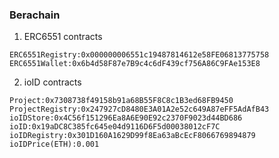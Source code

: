 ### Berachain

1. ERC6551 contracts

```
ERC6551Registry:0x000000006551c19487814612e58FE06813775758
ERC6551Wallet:0x6b4d58F87e7B9c4c6dF439cf756A86C9FAe153E8
```

2. ioID contracts

```
Project:0x7308738f49158b91a68B55F8C8c1B3ed68FB9450
ProjectRegistry:0x247927cD8480E3A01A2e52c649A87eFF5AdAfB43
ioIDStore:0x4C56f151296Ea8A6E90E92c2370F9023d44BD686
ioID:0x19aDC8C385fc645e04d9116D6F5d00038012cF7C
ioIDRegistry:0x301D160A1629D99f8Ea63aBcEcF8066769894879
ioIDPrice(ETH):0.001
```
